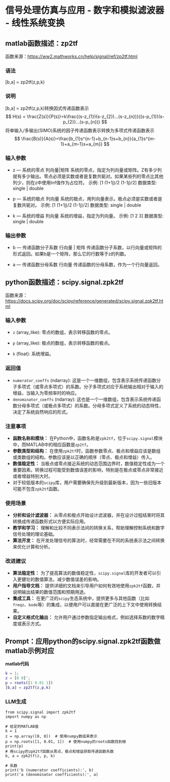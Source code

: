 # 信号处理仿真与应用 - 数字和模拟滤波器 - 线性系统变换

## matlab函数描述：zp2tf

函数来源：https://ww2.mathworks.cn/help/signal/ref/zp2tf.html

### 语法

[b,a\] = zp2tf(z,p,k)

### 说明

[b,a] = zp2tf(z,p,k)转换因式传递函数表示
$$
H(s) = \frac{Z(s)}{P(s)}=k\frac{(s-z_{1})(s-z_{2})...(s-z_{n})}{(s-p_{1})(s-p_{2})...(s-p_{n})}
$$
将单输入/多输出(SIMO)系统的因子传递函数表示转换为多项式传递函数表示
$$
\frac{B(s)}{A(s)}=\frac{b_{1}s^{n-1}+b_{n-1}s+b_{n}}{a_{1}s^{m-1}+a_{m-1}s+a_{m}}
$$

### 输入参数

- z — 系统的零点
  列向量|矩阵
  系统的零点，指定为列向量或矩阵。Z有多少列就有多少输出。零点必须是实数或者是复数共轭对。如果某些列的零点比其他列少，则在z中使用Inf值作为占位符。
  示例: [1 (1+1j)/2 (1-1j)/2]
  数据类型: single | double

- p — 系统的极点
  列向量
  系统的极点，用列向量表示。极点必须是实数或者是复数共轭对。
  示例: [1 (1+1j)/2 (1-1j)/2]
  数据类型: single | double
- k — 系统的增益
  列向量
  系统的增益，指定为列向量。
  示例: [1 2 3]
  数据类型: single | double

### 输出参数

- b — 传递函数分子系数
  行向量 | 矩阵
  传递函数分子系数，以行向量或矩阵的形式返回。如果b是一个矩阵，那么它的行数等于z的列数。

- a — 传递函数分母系数
  行向量
  传递函数的分母系数，作为一个行向量返回。

## python函数描述：scipy.signal.zpk2tf

函数来源：https://docs.scipy.org/doc/scipy/reference/generated/scipy.signal.zpk2tf.html

### 输入参数

- `z` (array_like): 零点的数组，表示转移函数的零点。
- `p` (array_like): 极点的数组，表示转移函数的极点。

- `k` (float): 系统增益。

### 返回值

- `numerator_coeffs` (ndarray): 这是一个一维数组，包含表示系统传递函数分子多项式（或零点多项式）的系数。分子多项式对应于系统输出相对于输入的增益，当输入为零频率时的响应。
- `denominator_coeffs` (ndarray): 这也是一个一维数组，包含表示系统传递函数分母多项式（或极点多项式）的系数。分母多项式定义了系统的动态特性，决定了系统自然响应的形式。

### 注意事项

- **函数名称和模块：** 在Python中，函数名称是`zpk2tf`，位于`scipy.signal`模块中，而MATLAB中的相应函数是`zp2tf`。
- **参数类型和结构：** 在使用`zpk2tf`时，函数参数零点、极点和增益应该是数组或类数组的结构。参数应该是以正确的顺序（零点、极点和增益）传入。
- **数值稳定性：** 当极点或零点接近系统的动态范围边界时，数值稳定性成为一个重要因素。转换过程可能受到数值误差的影响，特别是在极点或零点非常接近或者增益特别大时。
- 对于较低版本的`scipy`库，用户需要确保先升级到最新版本，因为一些旧版本可能不包含`zpk2tf`函数。

### 使用场景

- **分析和设计滤波器：** 从零点和极点开始设计滤波器，并在设计过程结束时将其转换成传递函数形式以方便实际应用。
- **教学和学习：** 理解和比较不同表示法间的转换关系，帮助理解控制系统和数字信号处理的理论基础。
- **算法开发：** 在开发处理信号的算法时，经常需要在不同的系统表示法之间转换来优化计算和分析。

### 改进建议

- **算法稳定性：** 为了提高算法的数值稳定性，`scipy.signal`库的开发者可以引入更健壮的数值算法，减少数值误差的影响。
- **用户指导文档：** 提供详细的文档来引导用户如何有效地使用`zpk2tf`函数，并说明输出结果的数值范围和预期用途。
- **集成工具：** 在更广泛的`scipy`生态系统中，提供更多与其他函数（比如`freqz`、`bode`等）的集成，以便用户可以直接在更广泛的上下文中使用转换结果。
- **自定义格式化输出：** 允许用户通过参数指定输出格式，例如选择系数的数字精度或表示方式。

## Prompt：应用python的scipy.signal.zpk2tf函数做matlab示例对应

**matlab代码**

```matlab
k = 1;
z = [0 0]';
p = roots([1 0.01 1])
[b,a] = zp2tf(z,p,k)
```

### LLM生成

```
from scipy.signal import zpk2tf
import numpy as np

# 给定的MATLAB值
k = 1
z = np.array([0, 0])  # 使用numpy数组来表示
p = np.roots([1, 0.01, 1])  # 使用numpy的roots函数找到根
print(p)
# 用scipy的zpk2tf函数从零点、极点和增益获取传递函数系数
b, a = zpk2tf(z, p, k)

# 系数
print('b (numerator coefficients):', b)
print('a (denominator coefficients):', a)
```


